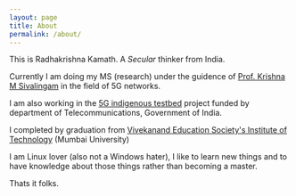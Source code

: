 ```yaml
---
layout: page
title: About
permalink: /about/
---
```


This is Radhakrishna Kamath. A *Secular* thinker from India. 

Currently I am doing my MS (research) under the guidence of [Prof. Krishna M Sivalingam](http://www.cse.iitm.ac.in/~skrishnam/) in the field of 5G networks. 

I am also working in the [5G indigenous testbed](http://www.ee.iitm.ac.in/5g/) project funded by department of Telecommunications, Government of India.

I completed by graduation from [Vivekanand Education Society's Institute of Technology](https://ves.ac.in/vesit/) (Mumbai University)

I am Linux lover (also not a Windows hater), I like to learn new things and to have knowledge about those things rather than becoming a master.

Thats it folks.
